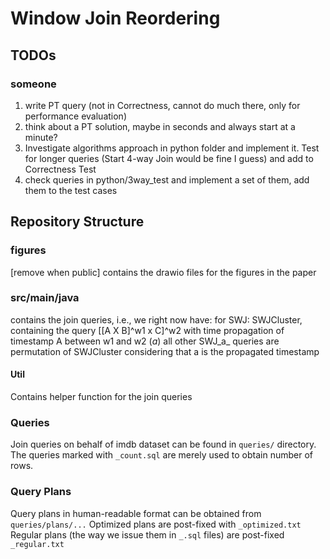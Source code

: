 # Window Join Reordering 

## TODOs 

### someone
1. write PT query (not in Correctness, cannot do much there, only for performance evaluation)
3. think about a PT solution, maybe in seconds and always start at a minute? 
2. Investigate algorithms approach in python folder and implement it. Test for longer queries (Start 4-way Join would be fine I guess) and add to Correctness Test
2. check queries in python/3way_test and implement a set of them, add them to the test cases 
## Repository Structure 

### figures 
[remove when public]
contains the drawio files for the figures in the paper

### src/main/java
contains the join queries, i.e., we right now have: 
for SWJ: 
SWJCluster, containing the query [[A X B]^w1 x C]^w2 with time propagation of timestamp A between w1 and w2 (_a_)
all other SWJ_a_ queries are permutation of SWJCluster considering that a is the propagated timestamp

#### Util 
Contains helper function for the join queries


### Queries

Join queries on behalf of imdb dataset can be found in `queries/` directory.
The queries marked with `_count.sql` are merely used to obtain number of rows.

### Query Plans

Query plans in human-readable format can be obtained from `queries/plans/...`
Optimized plans are post-fixed with `_optimized.txt`
Regular plans (the way we issue them in `_.sql` files) are post-fixed `_regular.txt`
